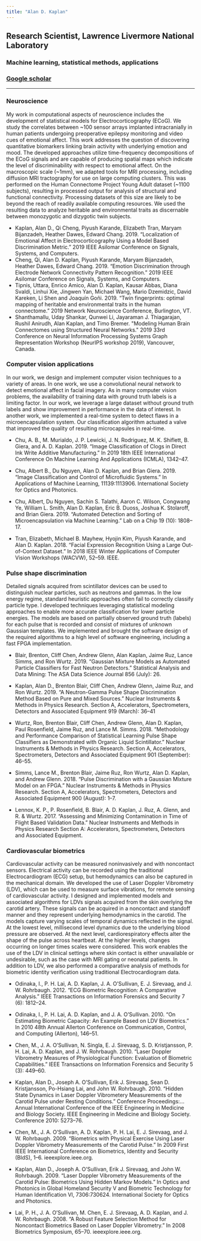 ```yaml
---
title: "Alan D. Kaplan"
---
```


## Research Scientist, Lawrence Livermore National Laboratory
### Machine learning, statistical methods, applications
### [Google scholar](https://scholar.google.com/citations?user=ZwBxbEUAAAAJ&hl=en)

---
### Neuroscience
My work in computational aspects of neuroscience includes the development of statistical models for Electrocorticography (ECoG). We study the correlates between ~100 sensor arrays implanted intracranially in human patients undergoing preoperative epilepsy monitoring and video cues of emotional affect. This work addresses the question of discovering quantitative biomarkers linking brain activity with underlying emotion and mood. The developed approaches utilize time-frequency decompositions of the ECoG signals and are capable of producing spatial maps which indicate the level of discriminability with respect to emotional affect.
On the macroscopic scale (~1mm), we adapted tools for MRI processing, including diffusion MRI tractography for use on large computing clusters. This was performed on the Human Connectome Project Young Adult dataset (~1100 subjects), resulting in processed output for analysis of structural and functional connectivity. Processing datasets of this size are likely to be beyond the reach of readily available computing resources. We used the resulting data to analyze heritable and environmental traits as discernable between monozygotic and dizygotic twin subjects.

* Kaplan, Alan D., Qi Cheng, Piyush Karande, Elizabeth Tran, Maryam Bijanzadeh, Heather Dawes, Edward Chang. 2019. “Localization of Emotional Affect in Electrocorticography Using a Model Based Discrimination Metric.” 2019 IEEE Asilomar Conference on Signals, Systems, and Computers.
* Cheng, Qi, Alan D. Kaplan, Piyush Karande, Maryam Bijanzadeh, Heather Dawes, Edward Chang. 2019. “Emotion Discrimination through Electrode Network Connectivity Pattern Recognition.” 2019 IEEE Asilomar Conference on Signals, Systems, and Computers.
* Tipnis, Uttara, Enrico Amico, Alan D. Kaplan, Kausar Abbas, Diana Svaldi, Linhui Xie, Jingwen Yan, Michael Wang, Mario Dzemidzic, David Kareken, Li Shen and Joaquín Goñi. 2019. “Twin fingerprints: optimal mapping of heritable and environmental traits in the human connectome.” 2019 Network Neuroscience Conference, Burlington, VT.
* Shanthamallu, Uday Shankar, Qunwei Li, Jayaraman J. Thiagarajan, Rushil Anirudh, Alan Kaplan, and Timo Bremer. "Modeling Human Brain Connectomes using Structured Neural Networks." 2019 33rd Conference on Neural Information Processing Systems Graph Representation Workshop (NeurIPS workshop 2019), Vancouver, Canada.

### Computer vision applications
In our work, we design and implement computer vision techniques to a variety of areas. In one work, we use a convolutional neural network to detect emotional affect in facial imagery. As in many computer vision problems, the availability of training data with ground truth labels is a limiting factor. In our work, we leverage a large dataset without ground truth labels and show improvement in performance in the data of interest. In another work, we implemented a real-time system to detect flaws in a microencapsulation system. Our classification algorithm actuated a valve that improved the quality of resulting microcapsules in real-time.

* Chu, A. B., M. Murialdo, J. P. Lewicki, J. N. Rodriguez, M. K. Shiflett, B. Giera, and A. D. Kaplan. 2019. “Image Classification of Clogs in Direct Ink Write Additive Manufacturing.” In 2019 18th IEEE International Conference On Machine Learning And Applications (ICMLA), 1342–47.

* Chu, Albert B., Du Nguyen, Alan D. Kaplan, and Brian Giera. 2019. “Image Classification and Control of Microfluidic Systems.” In Applications of Machine Learning, 11139:1113906. International Society for Optics and Photonics.

* Chu, Albert, Du Nguyen, Sachin S. Talathi, Aaron C. Wilson, Congwang Ye, William L. Smith, Alan D. Kaplan, Eric B. Duoss, Joshua K. Stolaroff, and Brian Giera. 2019. “Automated Detection and Sorting of Microencapsulation via Machine Learning.” Lab on a Chip 19 (10): 1808–17.

* Tran, Elizabeth, Michael B. Mayhew, Hyojin Kim, Piyush Karande, and Alan D. Kaplan. 2018. “Facial Expression Recognition Using a Large Out-of-Context Dataset.” In 2018 IEEE Winter Applications of Computer Vision Workshops (WACVW), 52–59. IEEE.

### Pulse shape discrimination
Detailed signals acquired from scintillator devices can be used to distinguish nuclear particles, such as neutrons and gammas. In the low energy regime, standard heuristic approaches often fail to correctly classify particle type. I developed techniques leveraging statistical modeling approaches to enable more accurate classification for lower particle energies. The models are based on partially observed ground truth (labels) for each pulse that is recorded and consist of mixtures of unknown Gaussian templates. We implemented and brought the software design of the required algorithms to a high level of software engineering, including a fast FPGA implementation.

* Blair, Brenton, Cliff Chen, Andrew Glenn, Alan Kaplan, Jaime Ruz, Lance Simms, and Ron Wurtz. 2019. “Gaussian Mixture Models as Automated Particle Classifiers for Fast Neutron Detectors.” Statistical Analysis and Data Mining: The ASA Data Science Journal 856 (July): 26.

* Kaplan, Alan D., Brenton Blair, Cliff Chen, Andrew Glenn, Jaime Ruz, and Ron Wurtz. 2019. “A Neutron-Gamma Pulse Shape Discrimination Method Based on Pure and Mixed Sources.” Nuclear Instruments & Methods in Physics Research. Section A, Accelerators, Spectrometers, Detectors and Associated Equipment 919 (March): 36–41

* Wurtz, Ron, Brenton Blair, Cliff Chen, Andrew Glenn, Alan D. Kaplan, Paul Rosenfield, Jaime Ruz, and Lance M. Simms. 2018. “Methodology and Performance Comparison of Statistical Learning Pulse Shape Classifiers as Demonstrated with Organic Liquid Scintillator.” Nuclear Instruments & Methods in Physics Research. Section A, Accelerators, Spectrometers, Detectors and Associated Equipment 901 (September): 46–55.

* Simms, Lance M., Brenton Blair, Jaime Ruz, Ron Wurtz, Alan D. Kaplan, and Andrew Glenn. 2018. “Pulse Discrimination with a Gaussian Mixture Model on an FPGA.” Nuclear Instruments & Methods in Physics Research. Section A, Accelerators, Spectrometers, Detectors and Associated Equipment 900 (August): 1–7.

* Lennox, K. P., P. Rosenfield, B. Blair, A. D. Kaplan, J. Ruz, A. Glenn, and R. & Wurtz. 2017. “Assessing and Minimizing Contamination in Time of Flight Based Validation Data.” Nuclear Instruments and Methods in Physics Research Section A: Accelerators, Spectrometers, Detectors and Associated Equipment.

### Cardiovascular biometrics
Cardiovascular activity can be measured noninvasively and with noncontact sensors. Electrical activity can be recorded using the traditional Electrocardiogram (ECG) setup, but hemodynamics can also be captured in the mechanical domain. We developed the use of Laser Doppler Vibrometry (LDV), which can be used to measure surface vibrations, for remote sensing of cardiovascular activity. I designed and implemented models and associated algorithms for LDVs signals acquired from the skin overlying the carotid artery. These signals can be acquired in a noncontact and standoff manner and they represent underlying hemodynamics in the carotid. The models capture varying scales of temporal dynamics reflected in the signal. At the lowest level, millisecond level dynamics due to the underlying blood pressure are observed. At the next level, cardiorespiratory effects alter the shape of the pulse across heartbeat. At the higher levels, changes occurring on longer times scales were considered. This work enables the use of the LDV in clinical settings where skin contact is either unavailable or undesirable, such as the case with MRI gating or neonatal patients. In addition to LDV, we also performed a comparative analysis of methods for biometric identity verification using traditional Electrocardiogram data.

* Odinaka, I., P. H. Lai, A. D. Kaplan, J. A. O’Sullivan, E. J. Sirevaag, and J. W. Rohrbaugh. 2012. “ECG Biometric Recognition: A Comparative Analysis.” IEEE Transactions on Information Forensics and Security 7 (6): 1812–24.

* Odinaka, I., P. H. Lai, A. D. Kaplan, and J. A. O’Sullivan. 2010. “On Estimating Biometric Capacity: An Example Based on LDV Biometrics.” In 2010 48th Annual Allerton Conference on Communication, Control, and Computing (Allerton), 146–51.

* Chen, M., J. A. O’Sullivan, N. Singla, E. J. Sirevaag, S. D. Kristjansson, P. H. Lai, A. D. Kaplan, and J. W. Rohrbaugh. 2010. “Laser Doppler Vibrometry Measures of Physiological Function: Evaluation of Biometric Capabilities.” IEEE Transactions on Information Forensics and Security 5 (3): 449–60.

* Kaplan, Alan D., Joseph A. O’Sullivan, Erik J. Sirevaag, Sean D. Kristjansson, Po-Hsiang Lai, and John W. Rohrbaugh. 2010. “Hidden State Dynamics in Laser Doppler Vibrometery Measurements of the Carotid Pulse under Resting Conditions.” Conference Proceedings:... Annual International Conference of the IEEE Engineering in Medicine and Biology Society. IEEE Engineering in Medicine and Biology Society. Conference 2010: 5273–76.

* Chen, M., J. A. O’Sullivan, A. D. Kaplan, P. H. Lai, E. J. Sirevaag, and J. W. Rohrbaugh. 2009. “Biometrics with Physical Exercise Using Laser Doppler Vibrometry Measurements of the Carotid Pulse.” In 2009 First IEEE International Conference on Biometrics, Identity and Security (BIdS), 1–6. ieeexplore.ieee.org.

* Kaplan, Alan D., Joseph A. O’Sullivan, Erik J. Sirevaag, and John W. Rohrbaugh. 2009. “Laser Doppler Vibrometry Measurements of the Carotid Pulse: Biometrics Using Hidden Markov Models.” In Optics and Photonics in Global Homeland Security V and Biometric Technology for Human Identification VI, 7306:730624. International Society for Optics and Photonics.

* Lai, P. H., J. A. O’Sullivan, M. Chen, E. J. Sirevaag, A. D. Kaplan, and J. W. Rohrbaugh. 2008. “A Robust Feature Selection Method for Noncontact Biometrics Based on Laser Doppler Vibrometry.” In 2008 Biometrics Symposium, 65–70. ieeexplore.ieee.org.
